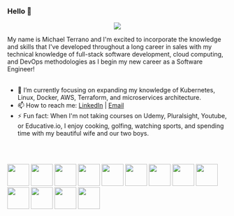### Hello 👋 
<p align="center">
  <img src="https://media-exp1.licdn.com/dms/image/C5616AQFAm8aImtuLCQ/profile-displaybackgroundimage-shrink_350_1400/0/1560879108257?e=1675296000&v=beta&t=CPjoEyukF4btxR2k6Fqg1IcxSPznrQ20PuVXzTfoKWU">
</p>
My name is Michael Terrano and I'm excited to incorporate the knowledge and skills that I've developed throughout a long career in sales with my technical knowledge of full-stack software development, cloud computing, and DevOps methodologies as I begin my new career as a Software Engineer!

<br>
<br>

- 🌱 I’m currently focusing on expanding my knowledge of Kubernetes, Linux, Docker, AWS, Terraform, and microservices architecture.
- 📫 How to reach me: [LinkedIn](https://www.linkedin.com/in/cterrano/) | [Email](mailto:mterrano1@yahoo.com)
- ⚡ Fun fact: When I'm not taking courses on Udemy, Pluralsight, Youtube, or Educative.io, I enjoy cooking, golfing, watching sports, and spending time with my beautiful wife and our two boys.

<br>
<br>

<code><img height="50" src="https://user-images.githubusercontent.com/25181517/182534006-037f08b5-8e7b-4e5f-96b6-5d2a5558fa85.png"></code>
<code><img height="50" src="https://user-images.githubusercontent.com/25181517/117207330-263ba280-adf4-11eb-9b97-0ac5b40bc3be.png"></code>
<code><img height="50" src="https://user-images.githubusercontent.com/25181517/183345121-36788a6e-5462-424a-be67-af1ebeda79a2.png"></code>
<code><img height="50" src="https://user-images.githubusercontent.com/25181517/183896132-54262f2e-6d98-41e3-8888-e40ab5a17326.png"></code>
<code><img height="50" src="https://user-images.githubusercontent.com/25181517/117208740-bfb78400-adf5-11eb-97bb-09072b6bedfc.png"></code>
<code><img height="50" src="https://user-images.githubusercontent.com/25181517/192603745-7d34df9e-7756-4756-a539-6a61badf7a80.png"></code>
<code><img height="50" src="https://user-images.githubusercontent.com/25181517/192603748-3ac17112-3653-4257-80da-a57334b11411.png"></code>
<code><img height="50" src="https://user-images.githubusercontent.com/25181517/117447155-6a868a00-af3d-11eb-9cfe-245df15c9f3f.png"></code>
<code><img height="50" src="https://user-images.githubusercontent.com/25181517/183897015-94a058a6-b86e-4e42-a37f-bf92061753e5.png"></code>
<code><img height="50" src="https://user-images.githubusercontent.com/25181517/192108372-f71d70ac-7ae6-4c0d-8395-51d8870c2ef0.png"></code>
<code><img height="50" src="https://user-images.githubusercontent.com/25181517/186884153-99edc188-e4aa-4c84-91b0-e2df260ebc33.png"></code>
<code><img height="50" src="https://user-images.githubusercontent.com/25181517/192158954-f88b5814-d510-4564-b285-dff7d6400dad.png"></code>
<code><img height="50" src="https://user-images.githubusercontent.com/25181517/183898674-75a4a1b1-f960-4ea9-abcb-637170a00a75.png"></code>

<!--
**mterrano1/mterrano1** is a ✨ _special_ ✨ repository because its `README.md` (this file) appears on your GitHub profile.

Here are some ideas to get you started:

- 🔭 I’m currently working on ...
- 🌱 I’m currently learning ...
- 👯 I’m looking to collaborate on ...
- 🤔 I’m looking for help with ...
- 💬 Ask me about ...
- 📫 How to reach me: ...
- 😄 Pronouns: ...
- ⚡ Fun fact: ...
<code><img height="40" src=""></code>
-->
